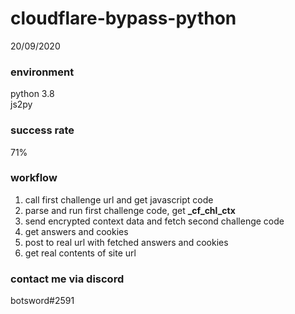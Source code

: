 # cloudflare-bypass-python

20/09/2020
### environment
python 3.8<br>
js2py<br>

### success rate
71%

### workflow
1. call first challenge url and get javascript code
2. parse and run first challenge code, get **_cf_chl_ctx**
3. send encrypted context data and fetch second challenge code
4. get answers and cookies
5. post to real url with fetched answers and cookies
6. get real contents of site url

### contact me via discord
botsword#2591

